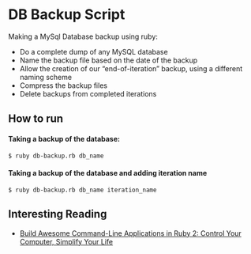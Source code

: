# DB Backup Script

Making a MySql Database backup using ruby:

* Do a complete dump of any MySQL database
* Name the backup file based on the date of the backup
* Allow the creation of our “end-of-iteration” backup, using a different
naming scheme
* Compress the backup files
* Delete backups from completed iterations

## How to run

#### Taking a backup of the database:

```
$ ruby db-backup.rb db_name
```

#### Taking a backup of the database and adding iteration name

```
$ ruby db-backup.rb db_name iteration_name
```

## Interesting Reading

* [Build Awesome Command-Line Applications in Ruby 2: Control Your Computer, Simplify Your Life](http://www.amazon.com/Build-Awesome-Command-Line-Applications-Ruby/dp/1937785750)

